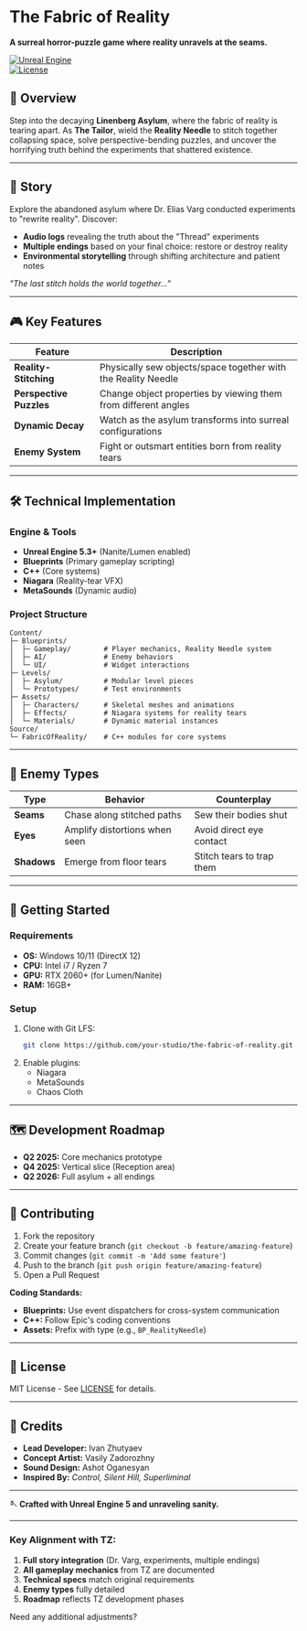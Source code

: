 # **The Fabric of Reality**  
**A surreal horror-puzzle game where reality unravels at the seams.**  

[![Unreal Engine](https://img.shields.io/badge/Unreal%20Engine-5.3+-black.svg?logo=unrealengine)](https://www.unrealengine.com)  
[![License](https://img.shields.io/badge/License-MIT-green)](LICENSE)  

## **🌌 Overview**  
Step into the decaying **Linenberg Asylum**, where the fabric of reality is tearing apart. As **The Tailor**, wield the **Reality Needle** to stitch together collapsing space, solve perspective-bending puzzles, and uncover the horrifying truth behind the experiments that shattered existence.  

---

## **📜 Story**  
Explore the abandoned asylum where Dr. Elias Varg conducted experiments to "rewrite reality". Discover:  
- **Audio logs** revealing the truth about the "Thread" experiments  
- **Multiple endings** based on your final choice: restore or destroy reality  
- **Environmental storytelling** through shifting architecture and patient notes  

*"The last stitch holds the world together..."*  

---

## **🎮 Key Features**  
| Feature | Description |  
|---------|-------------|  
| **Reality-Stitching** | Physically sew objects/space together with the Reality Needle |  
| **Perspective Puzzles** | Change object properties by viewing them from different angles |  
| **Dynamic Decay** | Watch as the asylum transforms into surreal configurations |  
| **Enemy System** | Fight or outsmart entities born from reality tears |  

---

## **🛠️ Technical Implementation**  
### **Engine & Tools**  
- **Unreal Engine 5.3+** (Nanite/Lumen enabled)  
- **Blueprints** (Primary gameplay scripting)  
- **C++** (Core systems)  
- **Niagara** (Reality-tear VFX)  
- **MetaSounds** (Dynamic audio)  

### **Project Structure**  
```  
Content/  
├─ Blueprints/  
│  ├─ Gameplay/        # Player mechanics, Reality Needle system  
│  ├─ AI/              # Enemy behaviors  
│  └─ UI/              # Widget interactions  
├─ Levels/  
│  ├─ Asylum/          # Modular level pieces  
│  └─ Prototypes/      # Test environments  
├─ Assets/  
│  ├─ Characters/      # Skeletal meshes and animations  
│  ├─ Effects/         # Niagara systems for reality tears  
│  └─ Materials/       # Dynamic material instances  
Source/  
└─ FabricOfReality/    # C++ modules for core systems  
```  

---

## **👾 Enemy Types**  
| Type | Behavior | Counterplay |  
|------|----------|-------------|  
| **Seams** | Chase along stitched paths | Sew their bodies shut |  
| **Eyes** | Amplify distortions when seen | Avoid direct eye contact |  
| **Shadows** | Emerge from floor tears | Stitch tears to trap them |  

---

## **🚀 Getting Started**  
### **Requirements**  
- **OS:** Windows 10/11 (DirectX 12)  
- **CPU:** Intel i7 / Ryzen 7  
- **GPU:** RTX 2060+ (for Lumen/Nanite)  
- **RAM:** 16GB+  

### **Setup**  
1. Clone with Git LFS:  
   ```bash  
   git clone https://github.com/your-studio/the-fabric-of-reality.git  
   ```  
2. Enable plugins:  
   - Niagara  
   - MetaSounds  
   - Chaos Cloth  

---

## **🗺️ Development Roadmap**  
- **Q2 2025:** Core mechanics prototype  
- **Q4 2025:** Vertical slice (Reception area)  
- **Q2 2026:** Full asylum + all endings  

---

## **🤝 Contributing**  
1. Fork the repository  
2. Create your feature branch (`git checkout -b feature/amazing-feature`)  
3. Commit changes (`git commit -m 'Add some feature'`)  
4. Push to the branch (`git push origin feature/amazing-feature`)  
5. Open a Pull Request  

**Coding Standards:**  
- **Blueprints:** Use event dispatchers for cross-system communication  
- **C++:** Follow Epic's coding conventions  
- **Assets:** Prefix with type (e.g., `BP_RealityNeedle`)  

---

## **📜 License**  
MIT License - See [LICENSE](LICENSE) for details.  

---

## **🌟 Credits**  
- **Lead Developer:** Ivan Zhutyaev 
- **Concept Artist:** Vasily Zadorozhny
- **Sound Design:** Ashot Oganesyan  
- **Inspired By:** *Control, Silent Hill, Superliminal*  

---

**🪡 Crafted with Unreal Engine 5 and unraveling sanity.**  

---

### **Key Alignment with TZ:**  
1. **Full story integration** (Dr. Varg, experiments, multiple endings)  
2. **All gameplay mechanics** from TZ are documented  
3. **Technical specs** match original requirements  
4. **Enemy types** fully detailed  
5. **Roadmap** reflects TZ development phases  

Need any additional adjustments?
